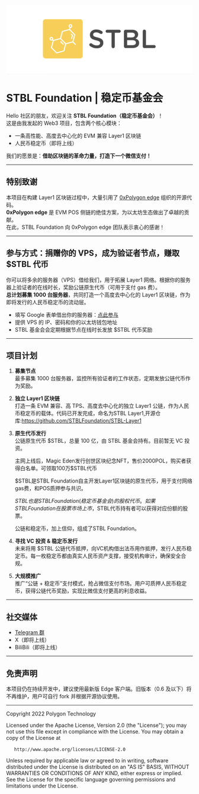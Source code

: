 ![Banner](.github/stbl.jpg)

# STBL Foundation | 稳定币基金会

Hello 社区的朋友，欢迎关注 **STBL Foundation（稳定币基金会）**！  
这是由我发起的 Web3 项目，包含两个核心模块：  
- 一条高性能、高度去中心化的 EVM 兼容 Layer1 区块链  
- 人民币稳定币（即将上线）

我们的愿景是：**借助区块链的革命力量，打造下一个微信支付！**

---

## 特别致谢

本项目在构建 Layer1 区块链过程中，大量引用了 [0xPolygon edge](https://github.com/0xPolygon) 组织的开源代码。  
**0xPolygon edge** 是 EVM POS 侧链的绝佳方案，为以太坊生态做出了卓越的贡献。  
在此，STBL Foundation 向 0xPolygon edge 团队表示衷心的感谢！

---

## 参与方式：捐赠你的 VPS，成为验证者节点，赚取 $STBL 代币

你可以将多余的服务器（VPS）借给我们，用于拓展 Layer1 网络。根据你的服务器上验证者的在线时长，奖励公链原生代币（可用于支付 gas 费）。  
**总计划募集 1000 台服务器**，共同打造一个高度去中心化的 Layer1 区块链，作为即将发行的人民币稳定币的流动层。

- 填写 Google 表单借出你的服务器：[点此参与](https://docs.google.com/forms/d/1yvQ-SRGMuKwI9CKaXtepRbtQYsHS8MqxEf9D8RbcWZI/edit)
- 提供 VPS 的 IP、密码和你的以太坊钱包地址
- STBL 基金会会定期根据节点在线时长发放 $STBL 代币奖励

---

## 项目计划

1. **募集节点**  
   最多募集 1000 台服务器，监控所有验证者的工作状态，定期发放公链代币作为奖励。

2. **独立 Layer1 区块链**  
   打造一条 EVM 兼容、高 TPS、高度去中心化的独立 Layer1 公链，作为人民币稳定币的载体。代码已开发完成，命名为STBL Layer1,开源仓库:https://github.com/STBLFoundation/STBL-Layer1

3. **原生代币发行**  
   公链原生代币 $STBL，总量 100 亿，由 STBL 基金会持有。目前暂无 VC 投资。  
   
   主网上线后，Magic Eden发行创世区块纪念NFT，售价2000POL，购买者获得白名单。可领取100万$STBL代币

   $STBL是STBL Foundation自主开发Layer1区块链的原生代币，用于支付网络gas费，和POS质押参与共识。

   $STBL也是STBL Foundation(稳定币基金会)的股权代币。如果STBL Foundation在股票市场上市，$STBL代币持有者可以获得对应份额的股票。

   公链和稳定币，加上信仰，组成了STBL Foundation。  

4. **寻找 VC 投资 & 稳定币发行**  
   未来将用 $STBL 公链代币抵押，向VC机构借出法币用作抵押，发行人民币稳定币。每一枚稳定币都由真实人民币资产支撑，接受机构审计，确保安全合规。

5. **大规模推广**  
   推广“公链 + 稳定币”支付模式，抢占微信支付市场。用户可质押人民币稳定币，获得公链代币奖励，实现比微信支付更高的利息收益。

---

## 社交媒体

- [Telegram 群](https://t.me/STBL_F)
- X（即将上线）
- BiliBili（即将上线）

---

## 免责声明

本项目仍在持续开发中，建议使用最新版 Edge 客户端。旧版本（0.6 及以下）将不再维护，用户可自行 fork 并根据开源协议使用。

---

Copyright 2022 Polygon Technology

Licensed under the Apache License, Version 2.0 (the "License");
you may not use this file except in compliance with the License.
You may obtain a copy of the License at

       http://www.apache.org/licenses/LICENSE-2.0

Unless required by applicable law or agreed to in writing, software
distributed under the License is distributed on an "AS IS" BASIS,
WITHOUT WARRANTIES OR CONDITIONS OF ANY KIND, either express or implied.
See the License for the specific language governing permissions and
limitations under the License.